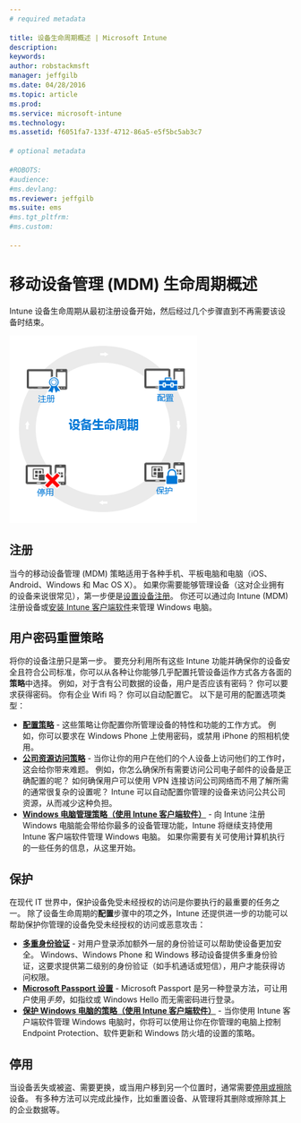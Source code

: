 ```yaml
---
# required metadata

title: 设备生命周期概述 | Microsoft Intune
description:
keywords:
author: robstackmsft
manager: jeffgilb
ms.date: 04/28/2016
ms.topic: article
ms.prod:
ms.service: microsoft-intune
ms.technology:
ms.assetid: f6051fa7-133f-4712-86a5-e5f5bc5ab3c7

# optional metadata

#ROBOTS:
#audience:
#ms.devlang:
ms.reviewer: jeffgilb
ms.suite: ems
#ms.tgt_pltfrm:
#ms.custom:

---
```


# 移动设备管理 (MDM) 生命周期概述

Intune 设备生命周期从最初注册设备开始，然后经过几个步骤直到不再需要该设备时结束。

![设备生命周期](./media/device-lifecycle.png "the Intune device lifecycle")

## 注册
当今的移动设备管理 (MDM) 策略适用于各种手机、平板电脑和电脑（iOS、Android、Windows 和 Mac OS X）。 如果你需要能够管理设备（这对企业拥有的设备来说很常见），第一步便是[设置设备注册](enroll-devices-in-microsoft-intune.md)。 你还可以通过向 Intune (MDM) 注册设备或[安装 Intune 客户端软件](manage-windows-pcs-with-microsoft-intune.md)来管理 Windows 电脑。

## 用户密码重置策略
将你的设备注册只是第一步。 要充分利用所有这些 Intune 功能并确保你的设备安全且符合公司标准，你可以从各种让你能够几乎配置托管设备运作方式各方各面的**策略**中选择。 例如，对于含有公司数据的设备，用户是否应该有密码？ 你可以要求获得密码。 你有企业 Wifi 吗？ 你可以自动配置它。 以下是可用的配置选项类型：

- [**配置策略**](manage-settings-and-features-on-your-devices-with-microsoft-intune-policies.md) - 这些策略让你配置你所管理设备的特性和功能的工作方式。 例如，你可以要求在 Windows Phone 上使用密码，或禁用 iPhone 的照相机使用。
- [**公司资源访问策略**](enable-access-to-company-resources-with-microsoft-intune.md) - 当你让你的用户在他们的个人设备上访问他们的工作时，这会给你带来难题。 例如，你怎么确保所有需要访问公司电子邮件的设备是正确配置的呢？ 如何确保用户可以使用 VPN 连接访问公司网络而不用了解所需的通常很复杂的设置呢？ Intune 可以自动配置你管理的设备来访问公共公司资源，从而减少这种负担。
- [**Windows 电脑管理策略（使用 Intune 客户端软件）**](common-windows-pc-management-tasks-with-the-microsoft-intune-computer-client.md) - 向 Intune 注册 Windows 电脑能会带给你最多的设备管理功能，Intune 将继续支持使用 Intune 客户端软件管理 Windows 电脑。 如果你需要有关可使用计算机执行的一些任务的信息，从这里开始。

## 保护
在现代 IT 世界中，保护设备免受未经授权的访问是你要执行的最重要的任务之一。 除了设备生命周期的**配置**步骤中的项之外，Intune 还提供进一步的功能可以帮助保护你管理的设备免受未经授权的访问或恶意攻击：
- [**多重身份验证**](protect-windows-devices-with-multi-factor-authentication.md) - 对用户登录添加额外一层的身份验证可以帮助使设备更加安全。 Windows、Windows Phone 和 Windows 移动设备提供多重身份验证，这要求提供第二级别的身份验证（如手机通话或短信），用户才能获得访问权限。
- [**Microsoft Passport 设置**](control-microsoft-passport-settings-on-devices-with-microsoft-intune.md) - Microsoft Passport 是另一种登录方法，可让用户使用*手势*，如指纹或 Windows Hello 而无需密码进行登录。
- [**保护 Windows 电脑的策略（使用 Intune 客户端软件）**](policies-to-protect-windows-pcs-in-microsoft-intune.md) - 当你使用 Intune 客户端软件管理 Windows 电脑时，你将可以使用让你在你管理的电脑上控制 Endpoint Protection、软件更新和 Windows 防火墙的设置的策略。

## 停用
当设备丢失或被盗、需要更换，或当用户移到另一个位置时，通常需要[停用或擦除](use-remote-wipe-to-help-protect-data-using-microsoft-intune.md)设备。 有多种方法可以完成此操作，比如重置设备、从管理将其删除或擦除其上的企业数据等。


<!--HONumber=May16_HO2-->


